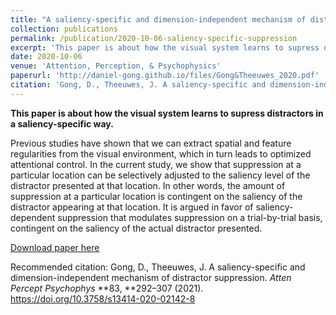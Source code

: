 ```yaml
---
title: "A saliency-specific and dimension-independent mechanism of distractor suppression"
collection: publications
permalink: /publication/2020-10-06-saliency-specific-suppression
excerpt: 'This paper is about how the visual system learns to supress distractors in a saliency-specific way.'
date: 2020-10-06
venue: 'Attention, Perception, & Psychophysics'
paperurl: 'http://daniel-gong.github.io/files/Gong&Theeuwes_2020.pdf'
citation: 'Gong, D., Theeuwes, J. A saliency-specific and dimension-independent mechanism of distractor suppression. *Atten Percept Psychophys* **83, **292–307 (2021). https://doi.org/10.3758/s13414-020-02142-8'
---
```

**This paper is about how the visual system learns to supress distractors in a saliency-specific way.**

Previous studies have shown that we can extract spatial and feature regularities from the visual environment, which in turn leads to optimized attentional control. In the current study, we show that suppression at a particular location can be selectively adjusted to the saliency level of the distractor presented at that location. In other words, the amount of suppression at a particular location is contingent on the saliency of the distractor appearing at that location. It is argued in favor of saliency-dependent suppression that modulates suppression on a trial-by-trial basis, contingent on the saliency of the actual distractor presented.

[Download paper here](http://daniel-gong.github.io/files/Gong&Theeuwes_2020.pdf)

Recommended citation: Gong, D., Theeuwes, J. A saliency-specific and dimension-independent mechanism of distractor suppression. *Atten Percept Psychophys* **83, **292–307 (2021). https://doi.org/10.3758/s13414-020-02142-8

